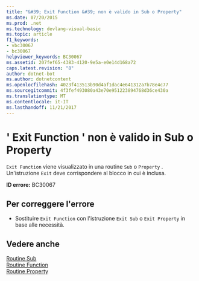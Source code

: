 ```yaml
---
title: "&#39; Exit Function &#39; non è valido in Sub o Property"
ms.date: 07/20/2015
ms.prod: .net
ms.technology: devlang-visual-basic
ms.topic: article
f1_keywords:
- vbc30067
- bc30067
helpviewer_keywords: BC30067
ms.assetid: 207fef65-4383-4120-9e5a-e0e14d168a72
caps.latest.revision: "8"
author: dotnet-bot
ms.author: dotnetcontent
ms.openlocfilehash: 4023f413513b90d4af1dac4e641312a7b78e4c77
ms.sourcegitcommit: 4f3fef493080a43e70e951223894768d36ce430a
ms.translationtype: MT
ms.contentlocale: it-IT
ms.lasthandoff: 11/21/2017
---
```

# <a name="39exit-function39-is-not-valid-in-a-sub-or-property"></a>&#39; Exit Function &#39; non è valido in Sub o Property
`Exit Function` viene visualizzato in una routine `Sub` o `Property` . Un'istruzione `Exit` deve corrispondere al blocco in cui è inclusa.  
  
 **ID errore:** BC30067  
  
## <a name="to-correct-this-error"></a>Per correggere l'errore  
  
-   Sostituire `Exit Function` con l'istruzione `Exit Sub` o `Exit Property` in base alle necessità.  
  
## <a name="see-also"></a>Vedere anche  
 [Routine Sub](../../visual-basic/programming-guide/language-features/procedures/sub-procedures.md)  
 [Routine Function](../../visual-basic/programming-guide/language-features/procedures/function-procedures.md)  
 [Routine Property](../../visual-basic/programming-guide/language-features/procedures/property-procedures.md)
